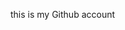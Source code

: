this is my Github account

<!---
jasonjeradoddi/jasonjeradoddi is a ✨ special ✨ repository because its `README.md` (this file) appears on your GitHub profile.
You can click the Preview link to take a look at your changes.
--->
